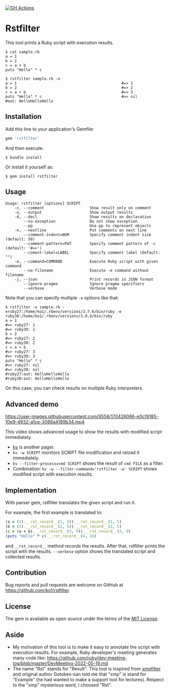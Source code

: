 [![GH Actions](https://github.com/ko1/rstfilter/actions/workflows/ruby.yml/badge.svg)](https://github.com/ko1/rstfilter/actions/workflows/ruby.yml)

# Rstfilter

This tool prints a Ruby script with execution results.

```
$ cat sample.rb
a = 1
b = 2
c = a + b
puts "Hello" * c

$ rstfilter sample.rb -o
a = 1                                              #=> 1
b = 2                                              #=> 2
c = a + b                                          #=> 3
puts "Hello" * c                                   #=> nil
#out: HelloHelloHello
```

## Installation

Add this line to your application's Gemfile:

```ruby
gem 'rstfilter'
```

And then execute:

    $ bundle install

Or install it yourself as:

    $ gem install rstfilter

## Usage

```
Usage: rstfilter [options] SCRIPT
    -c, --comment                    Show result only on comment
    -o, --output                     Show output results
    -d, --decl                       Show results on declaration
        --no-exception               Do not show exception
        --pp                         Use pp to represent objects
    -n, --nextline                   Put comments on next line
        --comment-indent=NUM         Specify comment indent size (default: 50)
        --comment-pattern=PAT        Specify comment pattern of -c (default: '#=>')
        --coment-label=LABEL         Specify comment label (default: "")
    -e, --command=COMMAND            Execute Ruby script with given command
        --no-filename                Execute -e command without filename
    -j, --json                       Print records in JSON format
        --ignore-pragma              Ignore pragma specifiers
        --verbose                    Verbose mode
```

Note that you can specify multiple `-e` options like that:

```
$ rstfilter -o sample.rb -eruby27:/home/ko1/.rbenv/versions/2.7.6/bin/ruby -e ruby30:/home/ko1/.rbenv/versions/3.0.4/bin/ruby
a = 1
#=> ruby27: 1
#=> ruby30: 1
b = 2
#=> ruby27: 2
#=> ruby30: 2
c = a + b
#=> ruby27: 3
#=> ruby30: 3
puts "Hello" * c
#=> ruby27: nil
#=> ruby30: nil
#ruby27:out: HelloHelloHello
#ruby30:out: HelloHelloHello
```

On this case, you can check results on multiple Ruby interpreters.

## Advanced demo

https://user-images.githubusercontent.com/9558/170426066-e0c19185-10e9-4932-a1ce-3088a4189b34.mp4

This video shows advanced usage to show the results with modified script immediately.

* [kv](https://rubygems.org/gems/kv) is another pager.
* `kv -w SCRIPT` monitors SCRIPT file modification and reload it immediately.
* `kv --filter-process=cmd SCRIPT` shows the result of `cmd FILE` as a filter.
* Combination: `kv -w --filter-command='rstfilter -a' SCRIPT` shows modified script with execution results.

## Implementation

With parser gem, rstfilter translates the given script and run it.

For example, the first example is translated to:

```ruby
(a = (1).__rst_record__(1, 5)).__rst_record__(1, 5)
(b = (2).__rst_record__(2, 5)).__rst_record__(2, 5)
(c = (a + b).__rst_record__(3, 9)).__rst_record__(3, 9)
(puts "Hello" * c).__rst_record__(4, 16)
```

and `__rst_record__` method records the results. After that, rstfilter prints the script with the results.
`--verbose` option shows the translated script and collected results.

## Contribution

Bug reports and pull requests are welcome on GitHub at https://github.com/ko1/rstfilter.

## License

The gem is available as open source under the terms of the [MIT License](https://opensource.org/licenses/MIT).

## Aside

* My motivation of this tool is to make it easy to annotate the script with execution results. For example, Ruby developer's meeting generates many code like: https://github.com/ruby/dev-meeting-log/blob/master/DevMeeting-2022-05-19.md
* The name "Rst" stands for "Result". This tool is inspired from [xmpfilter](https://github.com/rcodetools/rcodetools/blob/master/lib/rcodetools/xmpfilter.rb) and original author Gotoken-san told me that "xmp" is stand for "Example" (he had wanted to make a support tool for lectures). Respect to the "xmp" mysterious word, I choosed "Rst".
